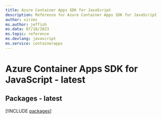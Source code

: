 ```yaml
---
title: Azure Container Apps SDK for JavaScript
description: Reference for Azure Container Apps SDK for JavaScript
author: xirzec
ms.author: jeffish
ms.data: 07/18/2023
ms.topic: reference
ms.devlang: javascript
ms.service: containerapps
---
```

# Azure Container Apps SDK for JavaScript - latest
## Packages - latest
[!INCLUDE [packages](container-apps-index.md)]